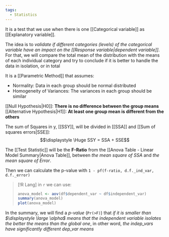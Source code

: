 ```yaml
---
tags:
  - Statistics
---
```

It is a test that we use when there is one [[Categorical variable]] as [[Explanatory variable]].

The idea is to *validate if different categories (levels) of the categorical variable have an impact on the [[Response variable|dependent variable]]*. For that, we will compare the total mean of the distribution with the means of each individual category and try to conclude if it is better to handle the data in isolation, or in total

It is a [[Parametric Method]] that assumes:
- Normality: Data in each group should be normal distributed
- Homogeneity of Variances: The variances in each group should be similar

[[Null Hypothesis|H0]]: **There is no difference between the group means**
[[Alternative Hypothesis|H1]]: **At least one group mean is different from the others**

The sum of Squares in y, [[SSY]], will be divided in [[SSA]] and [[Sum of squares errors|SSE]]:
$$\displaystyle \Huge SSY = SSA + SSE$$

The [[Test Statistic]] will be the **F-Ratio** from the [[Anova Table - Linear Model Summary|Anova Table]], between *the mean square of SSA* and *the mean square of Error*.

Then we can calculate the p-value with `1 - pf(f-ratio, d.f._ind_var, d.f._error)`

> [!R Lang]
> in `r` we can use:
> ```R
> anova_model <- aov(df$dependent_var ~ df$independent_var)
> summary(anova_model)
> plot(anova_model)
>  ```

In the summary, we will find a *p-value* (`Pr(>F)`) that *if it is smaller than $\displaystyle \large \alpha$ means that the independent variable isolates the better the means than the global one*, in other word, *the indep_vars have significantly different dep_var means*
